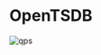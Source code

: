 OpenTSDB
==============

![qps](http://ec2-54-248-57-209.ap-northeast-1.compute.amazonaws.com:4242/q?png&start=10m-ago&m=sum:rate:tsd.rpc.received&o=&yrange=%5B0:%5D&key=out%20center%20top%20box&wxh=800x400&autoreload=15 "qps")


